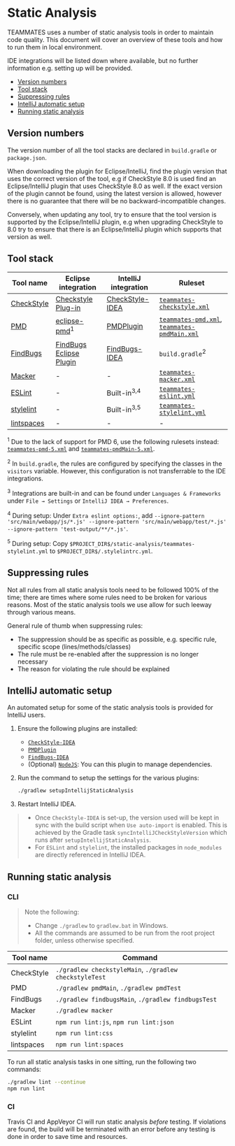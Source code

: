 # Static Analysis

TEAMMATES uses a number of static analysis tools in order to maintain code quality.
This document will cover an overview of these tools and how to run them in local environment.

IDE integrations will be listed down where available, but no further information e.g. setting up will be provided.

- [Version numbers](#version-numbers)
- [Tool stack](#tool-stack)
- [Suppressing rules](#suppressing-rules)
- [IntelliJ automatic setup](#intellij-automatic-setup)
- [Running static analysis](#running-static-analysis)

## Version numbers

The version number of all the tool stacks are declared in `build.gradle` or `package.json`.

When downloading the plugin for Eclipse/IntelliJ, find the plugin version that uses the correct version of the tool, e.g if CheckStyle 8.0 is used find an Eclipse/IntelliJ plugin that uses CheckStyle 8.0 as well.
If the exact version of the plugin cannot be found, using the latest version is allowed, however there is no guarantee that there will be no backward-incompatible changes.

Conversely, when updating any tool, try to ensure that the tool version is supported by the Eclipse/IntelliJ plugin, e.g when upgrading CheckStyle to 8.0 try to ensure that there is an Eclipse/IntelliJ plugin which supports that version as well.

## Tool stack

| Tool name | Eclipse integration | IntelliJ integration | Ruleset |
| --- | --- | --- | --- |
| [CheckStyle](http://checkstyle.sourceforge.net/) | [Checkstyle Plug-in](https://marketplace.eclipse.org/content/checkstyle-plug) | [CheckStyle-IDEA](https://plugins.jetbrains.com/plugin/1065-checkstyle-idea) | [`teammates-checkstyle.xml`]((../static-analysis/teammates-checkstyle.xml)) |
| [PMD](https://pmd.github.io/) | [eclipse-pmd](https://marketplace.eclipse.org/content/eclipse-pmd)<sup>1</sup> | [PMDPlugin](https://plugins.jetbrains.com/idea/plugin/1137-pmdplugin) | [`teammates-pmd.xml`](../static-analysis/teammates-pmd.xml), [`teammates-pmdMain.xml`](../static-analysis/teammates-pmdMain.xml) |
| [FindBugs](http://findbugs.sourceforge.net) | [FindBugs Eclipse Plugin](https://marketplace.eclipse.org/content/findbugs-eclipse-plugin) | [FindBugs-IDEA](https://plugins.jetbrains.com/idea/plugin/3847-findbugs-idea) | `build.gradle`<sup>2</sup> |
| [Macker](https://github.com/andrena/macker) | - | - | [`teammates-macker.xml`](../static-analysis/teammates-macker.xml) |
| [ESLint](http://eslint.org) | - | Built-in<sup>3,4</sup> | [`teammates-eslint.yml`](../static-analysis/teammates-eslint.yml) |
| [stylelint](http://stylelint.io) | - | Built-in<sup>3,5</sup> | [`teammates-stylelint.yml`](../static-analysis/teammates-stylelint.yml) |
| [lintspaces](https://github.com/schorfES/node-lintspaces) | - | - | - |

<sup>1</sup> Due to the lack of support for PMD 6, use the following rulesets instead: [`teammates-pmd-5.xml`](../static-analysis/teammates-pmd-5.xml) and [`teammates-pmdMain-5.xml`](../static-analysis/teammates-pmdMain-5.xml).

<sup>2</sup> In `build.gradle`, the rules are configured by specifying the classes in the `visitors` variable. However, this configuration is not transferrable to the IDE integrations.

<sup>3</sup> Integrations are built-in and can be found under `Languages & Frameworks` under `File → Settings` or `IntelliJ IDEA → Preferences`.

<sup>4</sup> During setup: Under `Extra eslint options:`, add `--ignore-pattern 'src/main/webapp/js/*.js' --ignore-pattern 'src/main/webapp/test/*.js' --ignore-pattern 'test-output/**/*.js'`.

<sup>5</sup> During setup: Copy `$PROJECT_DIR$/static-analysis/teammates-stylelint.yml` to `$PROJECT_DIR$/.stylelintrc.yml`.

## Suppressing rules

Not all rules from all static analysis tools need to be followed 100% of the time; there are times where some rules need to be broken for various reasons.
Most of the static analysis tools we use allow for such leeway through various means.

General rule of thumb when suppressing rules:
- The suppression should be as specific as possible, e.g. specific rule, specific scope (lines/methods/classes)
- The rule must be re-enabled after the suppression is no longer necessary
- The reason for violating the rule should be explained

## IntelliJ automatic setup

An automated setup for some of the static analysis tools is provided for IntelliJ users.

1. Ensure the following plugins are installed:
   - [`CheckStyle-IDEA`](https://plugins.jetbrains.com/plugin/1065-checkstyle-idea)
   - [`PMDPlugin`](https://plugins.jetbrains.com/plugin/1137-pmdplugin)
   - [`FindBugs-IDEA`](https://plugins.jetbrains.com/plugin/3847-findbugs-idea)
   - (Optional) [`NodeJS`](https://plugins.jetbrains.com/plugin/6098-nodejs): You can this plugin to manage dependencies.

1. Run the command to setup the settings for the various plugins:
   ```sh
   ./gradlew setupIntellijStaticAnalysis
   ```

1. Restart IntelliJ IDEA.

> - Once `CheckStyle-IDEA` is set-up, the version used will be kept in sync with the build script when `Use auto-import` is enabled. This is achieved by the Gradle task `syncIntelliJCheckStyleVersion` which runs after `setupIntellijStaticAnalysis`.
> - For `ESLint` and `stylelint`, the installed packages in `node_modules` are directly referenced in IntelliJ IDEA.

## Running static analysis

### CLI

> Note the following:
> - Change `./gradlew` to `gradlew.bat` in Windows.
> - All the commands are assumed to be run from the root project folder, unless otherwise specified.

| Tool name | Command |
| --- | --- |
| CheckStyle | `./gradlew checkstyleMain`, `./gradlew checkstyleTest` |
| PMD | `./gradlew pmdMain`, `./gradlew pmdTest` |
| FindBugs | `./gradlew findbugsMain`, `./gradlew findbugsTest` |
| Macker | `./gradlew macker` |
| ESLint | `npm run lint:js`, `npm run lint:json` |
| stylelint | `npm run lint:css` |
| lintspaces | `npm run lint:spaces` |

To run all static analysis tasks in one sitting, run the following two commands:
```sh
./gradlew lint --continue
npm run lint
```

### CI

Travis CI and AppVeyor CI will run static analysis _before_ testing.
If violations are found, the build will be terminated with an error before any testing is done in order to save time and resources.
